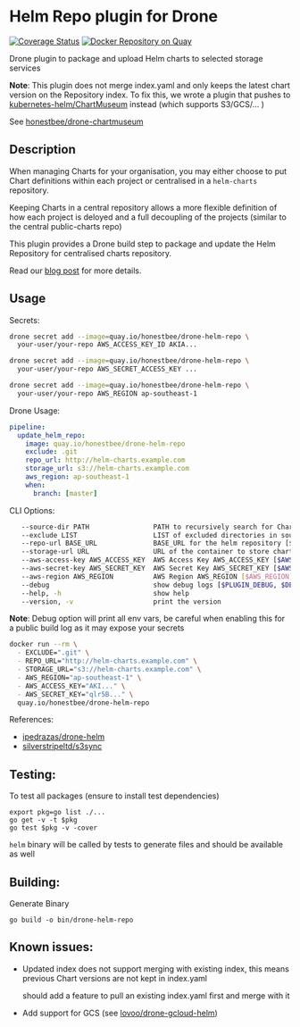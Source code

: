 # Helm Repo plugin for Drone

[![Coverage Status](https://coveralls.io/repos/github/honestbee/drone-helm-repo/badge.svg)](https://coveralls.io/github/honestbee/drone-helm-repo)
[![Docker Repository on Quay](https://quay.io/repository/honestbee/drone-helm-repo/status "Docker Repository on Quay")](https://quay.io/repository/honestbee/drone-helm-repo)

Drone plugin to package and upload Helm charts to selected storage services

**Note**: This plugin does not merge index.yaml and only keeps the latest chart version on the Repository index. To fix this, we wrote a plugin that pushes to [kubernetes-helm/ChartMuseum](https://github.com/kubernetes-helm/chartmuseum) instead (which supports S3/GCS/... )

See [honestbee/drone-chartmuseum](https://github.com/honestbee/drone-chartmuseum)

## Description

When managing Charts for your organisation, you may either choose to put Chart definitions within each project or centralised in a `helm-charts` repository.

Keeping Charts in a central repository allows a more flexible definition of how each project is deloyed and a full decoupling of the projects (similar to the central public-charts repo)

This plugin provides a Drone build step to package and update the Helm Repository for centralised charts repository.

Read our [blog post](http://tech.honestbee.com/articles/devops/2017-07/drone-helm-repository) for more details.

## Usage

Secrets:

```bash
drone secret add --image=quay.io/honestbee/drone-helm-repo \
  your-user/your-repo AWS_ACCESS_KEY_ID AKIA...

drone secret add --image=quay.io/honestbee/drone-helm-repo \
  your-user/your-repo AWS_SECRET_ACCESS_KEY ...

drone secret add --image=quay.io/honestbee/drone-helm-repo \
  your-user/your-repo AWS_REGION ap-southeast-1
```

Drone Usage:

```YAML
pipeline:
  update_helm_repo:
    image: quay.io/honestbee/drone-helm-repo
    exclude: .git
    repo_url: http://helm-charts.example.com
    storage_url: s3://helm-charts.example.com
    aws_region: ap-southeast-1
    when:
      branch: [master]

```

CLI Options:

```bash
   --source-dir PATH                PATH to recursively search for Charts (default: ".") [$PLUGIN_SOURCE_DIR, $SOURCE_DIR]
   --exclude LIST                   LIST of excluded directories in source-dir to exclude from Chart search [$PLUGIN_EXCLUDE, $EXCLUDE]
   --repo-url BASE_URL              BASE_URL for the helm repository [$PLUGIN_REPO_URL, $REPO_URL]
   --storage-url URL                URL of the container to store charts to (i.e s3://my-bucket/prefix) [$PLUGIN_STORAGE_URL, $STORAGE_URL]
   --aws-access-key AWS_ACCESS_KEY  AWS Access Key AWS_ACCESS_KEY [$AWS_ACCESS_KEY_ID, $AWS_ACCESS_KEY]
   --aws-secret-key AWS_SECRET_KEY  AWS Secret Key AWS_SECRET_KEY [$AWS_SECRET_ACCESS_KEY, $AWS_SECRET_KEY]
   --aws-region AWS_REGION          AWS Region AWS_REGION [$AWS_REGION]
   --debug                          show debug logs [$PLUGIN_DEBUG, $DEBUG]
   --help, -h                       show help
   --version, -v                    print the version
```

**Note**: Debug option will print all env vars, be careful when enabling this for a public build log as it may expose your secrets

```bash
docker run --rm \
  - EXCLUDE=".git" \
  - REPO_URL="http://helm-charts.example.com" \
  - STORAGE_URL="s3://helm-charts.example.com" \
  - AWS_REGION="ap-southeast-1" \
  - AWS_ACCESS_KEY="AKI..." \
  - AWS_SECRET_KEY="qlr5B..." \
  quay.io/honestbee/drone-helm-repo

```

References:

- [ipedrazas/drone-helm](github.com/ipedrazas/drone-helm)
- [silverstripeltd/s3sync](github.com/silverstripeltd/s3sync)

## Testing:

To test all packages (ensure to install test dependencies)

```
export pkg=go list ./...
go get -v -t $pkg
go test $pkg -v -cover
```

`helm` binary will be called by tests to generate files and should be available as well

## Building:

Generate Binary

```
go build -o bin/drone-helm-repo
```

## Known issues:

- Updated index does not support merging with existing index, this means previous Chart versions are not kept in index.yaml
  
  should add a feature to pull an existing index.yaml first and merge with it
- Add support for GCS (see [lovoo/drone-gcloud-helm](https://github.com/lovoo/drone-gcloud-helm))
